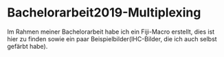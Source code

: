 # Bachelorarbeit2019-Multiplexing
Im Rahmen meiner Bachelorarbeit habe ich ein Fiji-Macro erstellt, dies ist hier zu finden sowie ein paar Beispielbilder(IHC-Bilder, die ich auch selbst gefärbt habe).
